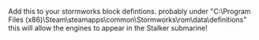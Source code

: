 Add this to your stormworks block defintions. probably under "C:\Program Files (x86)\Steam\steamapps\common\Stormworks\rom\data\definitions" this will allow the engines to appear in the Stalker submarine!

